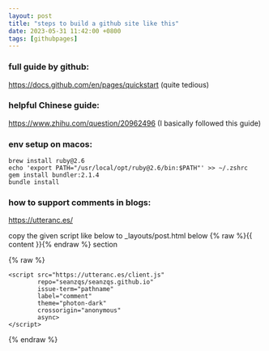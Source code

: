 ```yaml
---
layout: post
title: "steps to build a github site like this"
date: 2023-05-31 11:42:00 +0800
tags: [githubpages]
---
```


### full guide by github: 
https://docs.github.com/en/pages/quickstart (quite tedious)

### helpful Chinese guide: 
https://www.zhihu.com/question/20962496 (I basically followed this guide)

### env setup on macos:
```
brew install ruby@2.6
echo 'export PATH="/usr/local/opt/ruby@2.6/bin:$PATH"' >> ~/.zshrc
gem install bundler:2.1.4
bundle install

```
### how to support comments in blogs:
https://utteranc.es/

copy the given script like below to _layouts/post.html below {% raw %}{{ content }}{% endraw %} section

{% raw %}
```
<script src="https://utteranc.es/client.js"
        repo="seanzqs/seanzqs.github.io"
        issue-term="pathname"
        label="comment"
        theme="photon-dark"
        crossorigin="anonymous"
        async>
</script>
```
{% endraw %}






